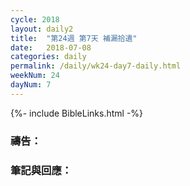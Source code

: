 ```yaml
---
cycle: 2018
layout: daily2
title:  "第24週 第7天 補漏拾遺"
date:   2018-07-08
categories: daily
permalink: /daily/wk24-day7-daily.html
weekNum: 24
dayNum: 7
---
```


{%- include BibleLinks.html -%}

### 禱告：

### 筆記與回應：
